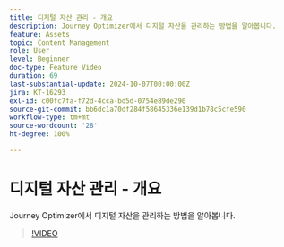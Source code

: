 ```yaml
---
title: 디지털 자산 관리 - 개요
description: Journey Optimizer에서 디지털 자산을 관리하는 방법을 알아봅니다.
feature: Assets
topic: Content Management
role: User
level: Beginner
doc-type: Feature Video
duration: 69
last-substantial-update: 2024-10-07T00:00:00Z
jira: KT-16293
exl-id: c00fc7fa-f72d-4cca-bd5d-0754e89de290
source-git-commit: bb6dc1a70df284f58645336e139d1b78c5cfe590
workflow-type: tm+mt
source-wordcount: '28'
ht-degree: 100%

---
```


# 디지털 자산 관리 - 개요

Journey Optimizer에서 디지털 자산을 관리하는 방법을 알아봅니다.

>[!VIDEO](https://video.tv.adobe.com/v/3432674/?learn=on)
